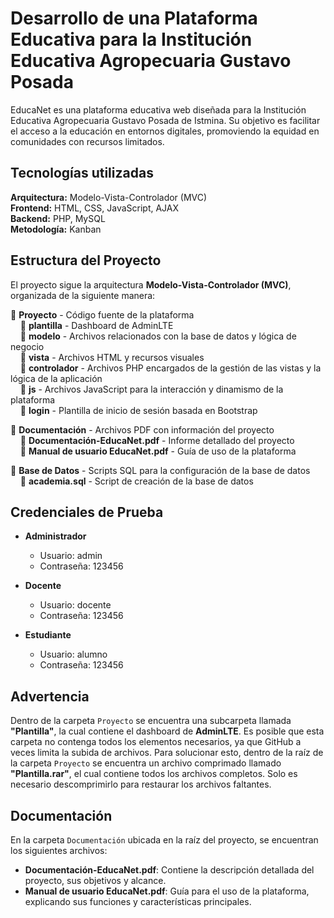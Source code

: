 # Desarrollo de una Plataforma Educativa para la Institución Educativa Agropecuaria Gustavo Posada

EducaNet es una plataforma educativa web diseñada para la Institución Educativa Agropecuaria Gustavo Posada de Istmina. Su objetivo es facilitar el acceso a la educación en entornos digitales, promoviendo la equidad en comunidades con recursos limitados.

## Tecnologías utilizadas

**Arquitectura:** Modelo-Vista-Controlador (MVC)  
**Frontend:** HTML, CSS, JavaScript, AJAX  
**Backend:** PHP, MySQL  
**Metodología:** Kanban  

## Estructura del Proyecto

El proyecto sigue la arquitectura **Modelo-Vista-Controlador (MVC)**, organizada de la siguiente manera:

📂 **Proyecto** - Código fuente de la plataforma  
&nbsp;&nbsp;&nbsp;&nbsp;📂 **plantilla** - Dashboard de AdminLTE  
&nbsp;&nbsp;&nbsp;&nbsp;📂 **modelo** - Archivos relacionados con la base de datos y lógica de negocio  
&nbsp;&nbsp;&nbsp;&nbsp;📂 **vista** - Archivos HTML y recursos visuales  
&nbsp;&nbsp;&nbsp;&nbsp;📂 **controlador** - Archivos PHP encargados de la gestión de las vistas y la lógica de la aplicación  
&nbsp;&nbsp;&nbsp;&nbsp;📂 **js** - Archivos JavaScript para la interacción y dinamismo de la plataforma  
&nbsp;&nbsp;&nbsp;&nbsp;📂 **login** - Plantilla de inicio de sesión basada en Bootstrap  

📂 **Documentación** - Archivos PDF con información del proyecto  
&nbsp;&nbsp;&nbsp;&nbsp;📄 **Documentación-EducaNet.pdf** - Informe detallado del proyecto  
&nbsp;&nbsp;&nbsp;&nbsp;📄 **Manual de usuario EducaNet.pdf** - Guía de uso de la plataforma  

📂 **Base de Datos** - Scripts SQL para la configuración de la base de datos  
&nbsp;&nbsp;&nbsp;&nbsp;📄 **academia.sql** - Script de creación de la base de datos 

  ## Credenciales de Prueba

- **Administrador**  
  - Usuario: admin  
  - Contraseña: 123456  

- **Docente**  
  - Usuario: docente  
  - Contraseña: 123456  

- **Estudiante**  
  - Usuario: alumno  
  - Contraseña: 123456  

## Advertencia

Dentro de la carpeta `Proyecto` se encuentra una subcarpeta llamada **"Plantilla"**, la cual contiene el dashboard de **AdminLTE**. Es posible que esta carpeta no contenga todos los elementos necesarios, ya que GitHub a veces limita la subida de archivos. Para solucionar esto, dentro de la raíz de la carpeta `Proyecto` se encuentra un archivo comprimado llamado **"Plantilla.rar"**, el cual contiene todos los archivos completos. Solo es necesario descomprimirlo para restaurar los archivos faltantes.  

## Documentación

En la carpeta `Documentación` ubicada en la raíz del proyecto, se encuentran los siguientes archivos:  

- **Documentación-EducaNet.pdf**: Contiene la descripción detallada del proyecto, sus objetivos y alcance.  
- **Manual de usuario EducaNet.pdf**: Guía para el uso de la plataforma, explicando sus funciones y características principales.  
